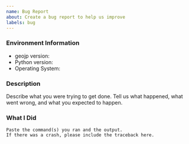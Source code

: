 ```yaml
---
name: Bug Report
about: Create a bug report to help us improve
labels: bug
---
```


<!-- Please search existing issues to avoid creating duplicates. -->

### Environment Information

-   geojp version:
-   Python version:
-   Operating System:

### Description

Describe what you were trying to get done.
Tell us what happened, what went wrong, and what you expected to happen.

### What I Did

```
Paste the command(s) you ran and the output.
If there was a crash, please include the traceback here.
```
